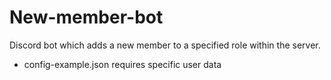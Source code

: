 # New-member-bot
Discord bot which adds a new member to a specified role within the server.

- config-example.json requires specific user data
